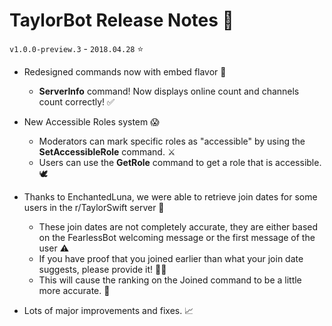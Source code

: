# TaylorBot Release Notes 📝
`v1.0.0-preview.3` - `2018.04.28` ⭐

- Redesigned commands now with embed flavor 🍧
    - **ServerInfo** command! Now displays online count and channels count correctly! ✅

- New Accessible Roles system 😱
    - Moderators can mark specific roles as "accessible" by using the **SetAccessibleRole** command. ⚔
    - Users can use the **GetRole** command to get a role that is accessible. 🕊

- Thanks to EnchantedLuna, we were able to retrieve join dates for some users in the r/TaylorSwift server 📅
    - These join dates are not completely accurate, they are either based on the FearlessBot welcoming message or the first message of the user ⚠
    - If you have proof that you joined earlier than what your join date suggests, please provide it! 🕵🏻️‍
    - This will cause the ranking on the Joined command to be a little more accurate. 🐛

- Lots of major improvements and fixes. 📈